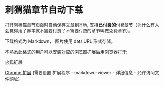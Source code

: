 # 刺猬猫章节自动下载

打开刺猬猫章节页面时自动保存文章到本地, 支持**已付费的**付费章节（为什么有人会觉得用了脚本就不需要付费？不需要付费的章节叫做免费章节）。

下载格式为 Markdown， 图片使用 data URL 形式存储。

不熟悉此格式的用户可以安装对应的浏览器扩展后用浏览器打开:

[火狐扩展](https://addons.mozilla.org/zh-CN/firefox/addon/markdown-viewer-webext/)

[Chrome 扩展](https://chrome.google.com/webstore/detail/markdown-viewer/ckkdlimhmcjmikdlpkmbgfkaikojcbjk?hl=zh-CN) (需要设置 扩展程序 - markdown-viewer - 详细信息 - 允许访问文件网址)
